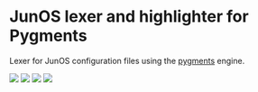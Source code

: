 # JunOS lexer and highlighter for Pygments

Lexer for JunOS configuration files using
the [pygments](http://pygments.org) engine.

![](https://img.shields.io/badge/license-ISC-blue.svg?style=flat-square)
![](https://img.shields.io/travis/vincentbernat/pygments-junos/master.svg?style=flat-square)
![](https://img.shields.io/badge/python-2.7%7C3.4%2B-lightgrey.svg?style=flat-square)
![](https://img.shields.io/pypi/v/pygments-junos.svg?style=flat-square)
